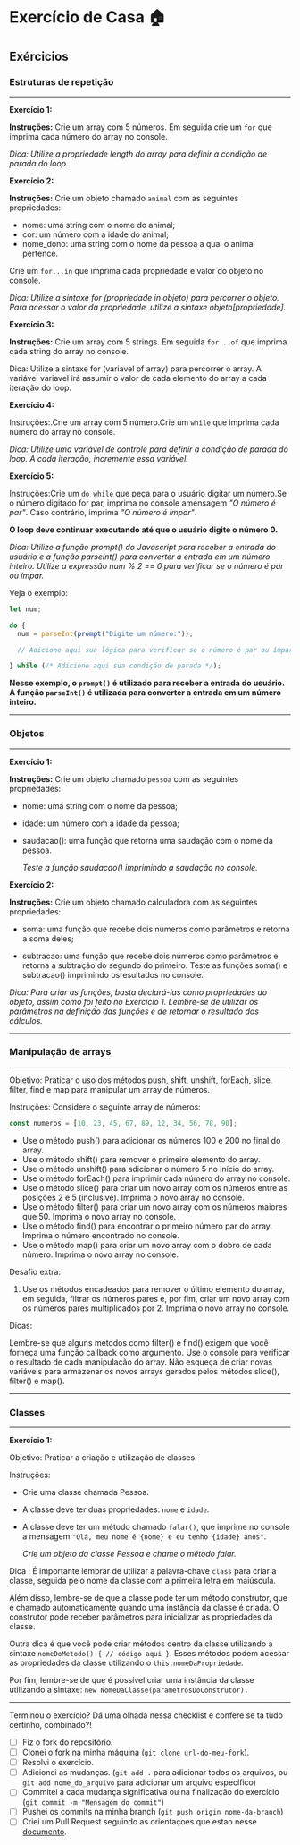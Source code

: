 # Exercício de Casa 🏠

## Exércicios

### Estruturas de repetição

---

**Exercício 1:**

**Instruções:** Crie um array com 5 números. Em seguida crie um `for` que imprima cada número do array no console.

_Dica: Utilize a propriedade length do array para definir a condição de parada do loop._

**Exercício 2:**

**Instruções:** Crie um objeto chamado `animal` com as seguintes propriedades:

- nome: uma string com o nome do animal;
- cor: um número com a idade do animal;
- nome_dono: uma string com o nome da pessoa a qual o animal pertence.

Crie um `for...in` que imprima cada propriedade e valor do objeto no console.

_Dica: Utilize a sintaxe for (propriedade in objeto) para percorrer o objeto. Para acessar o valor da propriedade, utilize a sintaxe objeto[propriedade]._

**Exercício 3:**

**Instruções:** Crie um array com 5 strings. Em seguida `for...of` que imprima cada string do array no console.

Dica: Utilize a sintaxe for (variavel of array) para percorrer o array. A variável variavel irá assumir o valor de cada elemento do array a cada iteração do loop.

**Exercício 4:**

Instruções:.Crie um array com 5 número.Crie um `while` que imprima cada número do array no console.

_Dica: Utilize uma variável de controle para definir a condição de parada do loop. A cada iteração, incremente essa variável._

**Exercício 5:**

Instruções:Crie um `do while` que peça para o usuário digitar um número.Se o número digitado for par, imprima no console amensagem _"O número é par"_. Caso contrário, imprima _"O número é ímpar"_.

**O loop deve continuar executando até que o usuário digite o número 0.**

_Dica: Utilize a função prompt() do Javascript para receber a entrada do usuário e a função parseInt() para converter a entrada em um número inteiro. Utilize a expressão num % 2 == 0 para verificar se o número é par ou ímpar._

Veja o exemplo:

```javascript
let num;

do {
  num = parseInt(prompt("Digite um número:"));

  // Adicione aqui sua lógica para verificar se o número é par ou ímpar

} while (/* Adicione aqui sua condição de parada */);
```

**Nesse exemplo, o `prompt()` é utilizado para receber a entrada do usuário. A função `parseInt()` é utilizada para converter a entrada em um número inteiro.**

---

### Objetos

---

**Exercício 1:**

**Instruções:**
Crie um objeto chamado `pessoa` com as seguintes propriedades:

- nome: uma string com o nome da pessoa;
- idade: um número com a idade da pessoa;
- saudacao(): uma função que retorna uma saudação com o nome da pessoa.

  _Teste a função saudacao() imprimindo a saudação no console._

**Exercício 2:**

**Instruções:** Crie um objeto chamado calculadora com as seguintes propriedades:

- soma: uma função que recebe dois números como parâmetros e retorna a soma deles;

- subtracao: uma função que recebe dois números como parâmetros e retorna a subtração do segundo do primeiro.
  Teste as funções soma() e subtracao() imprimindo osresultados no console.

_Dica: Para criar as funções, basta declará-las como propriedades do objeto, assim como foi feito no Exercício 1. Lembre-se de utilizar os parâmetros na definição das funções e de retornar o resultado dos cálculos._

---

### Manipulação de arrays

---

Objetivo: Praticar o uso dos métodos push, shift, unshift, forEach, slice, filter, find e map para manipular um array de números.

Instruções:
Considere o seguinte array de números:

```javascript
const numeros = [10, 23, 45, 67, 89, 12, 34, 56, 78, 90];
```

- Use o método push() para adicionar os números 100 e 200 no final do array.
- Use o método shift() para remover o primeiro elemento do array.
- Use o método unshift() para adicionar o número 5 no início do array.
- Use o método forEach() para imprimir cada número do array no console.
- Use o método slice() para criar um novo array com os números entre as posições 2 e 5 (inclusive). Imprima o novo array no console.
- Use o método filter() para criar um novo array com os números maiores que 50. Imprima o novo array no console.
- Use o método find() para encontrar o primeiro número par do array. Imprima o número encontrado no console.
- Use o método map() para criar um novo array com o dobro de cada número. Imprima o novo array no console.

Desafio extra:

1. Use os métodos encadeados para remover o último elemento do array, em seguida, filtrar os números pares e, por fim, criar um novo array com os números pares multiplicados por 2. Imprima o novo array no console.

Dicas:

Lembre-se que alguns métodos como filter() e find() exigem que você forneça uma função callback como argumento.
Use o console para verificar o resultado de cada manipulação do array.
Não esqueça de criar novas variáveis para armazenar os novos arrays gerados pelos métodos slice(), filter() e map().

---

### Classes

---

**Exercício 1:**

Objetivo: Praticar a criação e utilização de classes.

Instruções:

- Crie uma classe chamada Pessoa.

- A classe deve ter duas propriedades: `nome` e `idade`.

- A classe deve ter um método chamado `falar()`, que imprime no console a mensagem `"Olá, meu nome é {nome} e eu tenho {idade} anos"`.

  _Crie um objeto da classe Pessoa e chame o método falar._

Dica : É importante lembrar de utilizar a palavra-chave `class` para criar a classe, seguida pelo nome da classe com a primeira letra em maiúscula.

Além disso, lembre-se de que a classe pode ter um método construtor, que é chamado automaticamente quando uma instância da classe é criada. O construtor pode receber parâmetros para inicializar as propriedades da classe.

Outra dica é que você pode criar métodos dentro da classe utilizando a sintaxe `nomeDoMetodo() { // código aqui }`. Esses métodos podem acessar as propriedades da classe utilizando o `this.nomeDaPropriedade`.

Por fim, lembre-se de que é possível criar uma instância da classe utilizando a sintaxe: `new NomeDaClasse(parametrosDoConstrutor).`

---

Terminou o exercício? Dá uma olhada nessa checklist e confere se tá tudo certinho, combinado?!

- [ ] Fiz o fork do repositório.
- [ ] Clonei o fork na minha máquina (`git clone url-do-meu-fork`).
- [ ] Resolvi o exercício.
- [ ] Adicionei as mudanças. (`git add .` para adicionar todos os arquivos, ou `git add nome_do_arquivo` para adicionar um arquivo específico)
- [ ] Commitei a cada mudança significativa ou na finalização do exercício (`git commit -m "Mensagem do commit"`)
- [ ] Pushei os commits na minha branch (`git push origin nome-da-branch`)
- [ ] Criei um Pull Request seguindo as orientaçoes que estao nesse [documento](https://github.com/mflilian/repo-example/blob/main/exercicios/para-casa/instrucoes-pull-request.md).
